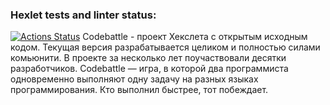 ### Hexlet tests and linter status:
[![Actions Status](https://github.com/Vladimir-rm/qa-engineer-project-85/actions/workflows/hexlet-check.yml/badge.svg)](https://github.com/Vladimir-rm/qa-engineer-project-85/actions)
Codebattle - проект Хекслета с открытым исходным кодом. Текущая версия разрабатывается целиком и полностью силами комьюнити. В проекте за несколько лет поучаствовали десятки разработчиков.
Codebattle — игра, в которой два программиста одновременно выполняют одну задачу на разных языках программирования. Кто выполнил быстрее, тот побеждает.
